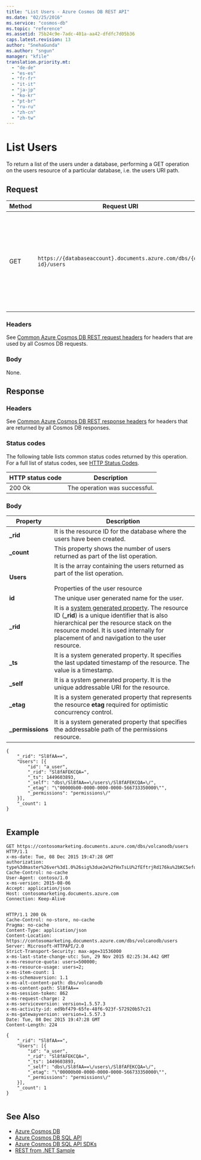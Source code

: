 ```yaml
---
title: "List Users - Azure Cosmos DB REST API"
ms.date: "02/25/2016"
ms.service: "cosmos-db"
ms.topic: "reference"
ms.assetid: 75b24c9e-7adc-401a-aa42-dfdfc7d05b36
caps.latest.revision: 13
author: "SnehaGunda"
ms.author: "sngun"
manager: "kfile"
translation.priority.mt: 
  - "de-de"
  - "es-es"
  - "fr-fr"
  - "it-it"
  - "ja-jp"
  - "ko-kr"
  - "pt-br"
  - "ru-ru"
  - "zh-cn"
  - "zh-tw"
---
```

# List Users
  To return a list of the users under a database, performing a GET operation on the users resource of a particular database, i.e. the users URI path.  
  
## Request  
  
|Method|Request URI|Description|  
|------------|-----------------|-----------------|  
|GET|`https://{databaseaccount}.documents.azure.com/dbs/{db-id}/users`|The {databaseaccount} is the name of the Azure Cosmos DB account created under your subscription. The {db-id} value is the user generated name/ID of the database, not the system generated ID (rid).|  
  
### Headers  
 See [Common Azure Cosmos DB REST request headers](common-cosmosdb-rest-request-headers.md) for headers that are used by all Cosmos DB requests.  
  
### Body  
 None.  
  
## Response  
  
### Headers  
 See [Common Azure Cosmos DB REST response headers](common-cosmosdb-rest-response-headers.md) for headers that are returned by all Cosmos DB responses.  
  
### Status codes  
 The following table lists common status codes returned by this operation. For a full list of status codes, see [HTTP Status Codes](https://msdn.microsoft.com/library/azure/dn783364.aspx).  
  
|HTTP status code|Description|  
|----------------------|-----------------|  
|200 Ok|The operation was successful.|  
  
### Body  
  
|Property|Description|  
|--------------|-----------------|  
|**_rid**|It is the resource ID for the database where the users have been created.|  
|**_count**|This property shows the number of users returned as part of the list operation.|  
|**Users**|It is the array containing the users returned as part of the list operation.<br /><br /> Properties of the user resource|  
|**id**|The unique user generated name for the user.|  
|**_rid**|It is a [system generated property](/azure/cosmos-db/stored-procedures-triggers-udfs). The resource ID (**_rid**) is a unique identifier that is also hierarchical per the resource stack on the resource model. It is used internally for placement of and navigation to the user resource.|  
|**_ts**|It is a system generated property. It specifies the last updated timestamp of the resource. The value is a timestamp.|  
|**_self**|It is a system generated property. It is the unique addressable URI for the resource.|  
|**_etag**|It is a system generated property that represents the resource **etag** required for optimistic concurrency control.|  
|**_permissions**|It is a system generated property that specifies the addressable path of the permissions resource.|  
  
```  
{  
    "_rid": "Sl8fAA==",  
    "Users": [{  
        "id": "a_user",  
        "_rid": "Sl8fAFEKCQA=",  
        "_ts": 1449603893,  
        "_self": "dbs\/Sl8fAA==\/users\/Sl8fAFEKCQA=\/",  
        "_etag": "\"00000b00-0000-0000-0000-566733350000\"",  
        "_permissions": "permissions\/"  
    }],  
    "_count": 1  
}  
  
```  
  
## Example  
  
```  
GET https://contosomarketing.documents.azure.com/dbs/volcanodb/users HTTP/1.1  
x-ms-date: Tue, 08 Dec 2015 19:47:28 GMT  
authorization: type%3dmaster%26ver%3d1.0%26sig%3due2e%2fHxTsLU%2fEftrjRd176ku%2bKC5efuw8CHzy7B4%2bTc%3d  
Cache-Control: no-cache  
User-Agent: contoso/1.0  
x-ms-version: 2015-08-06  
Accept: application/json  
Host: contosomarketing.documents.azure.com  
Connection: Keep-Alive  
  
```  
  
```  
HTTP/1.1 200 Ok  
Cache-Control: no-store, no-cache  
Pragma: no-cache  
Content-Type: application/json  
Content-Location: https://contosomarketing.documents.azure.com/dbs/volcanodb/users  
Server: Microsoft-HTTPAPI/2.0  
Strict-Transport-Security: max-age=31536000  
x-ms-last-state-change-utc: Sun, 29 Nov 2015 02:25:34.442 GMT  
x-ms-resource-quota: users=500000;  
x-ms-resource-usage: users=2;  
x-ms-item-count: 1  
x-ms-schemaversion: 1.1  
x-ms-alt-content-path: dbs/volcanodb  
x-ms-content-path: Sl8fAA==  
x-ms-session-token: 862  
x-ms-request-charge: 2  
x-ms-serviceversion: version=1.5.57.3  
x-ms-activity-id: ed9bf479-65fe-48f6-923f-572920b57c21  
x-ms-gatewayversion: version=1.5.57.3  
Date: Tue, 08 Dec 2015 19:47:28 GMT  
Content-Length: 224  
  
{  
    "_rid": "Sl8fAA==",  
    "Users": [{  
        "id": "a_user",  
        "_rid": "Sl8fAFEKCQA=",  
        "_ts": 1449603893,  
        "_self": "dbs\/Sl8fAA==\/users\/Sl8fAFEKCQA=\/",  
        "_etag": "\"00000b00-0000-0000-0000-566733350000\"",  
        "_permissions": "permissions\/"  
    }],  
    "_count": 1  
}  
  
```  
  
## See Also  
* [Azure Cosmos DB](https://docs.microsoft.com/azure/cosmos-db/introduction) 
* [Azure Cosmos DB SQL API](https://docs.microsoft.com/azure/cosmos-db/sql-api-introduction)   
* [Azure Cosmos DB SQL API SDKs](https://docs.microsoft.com/en-us/azure/cosmos-db/sql-api-sdk-dotnet)    
* [REST from .NET Sample](https://github.com/Azure/azure-documentdb-dotnet/tree/master/samples/rest-from-.net)  
  
  


